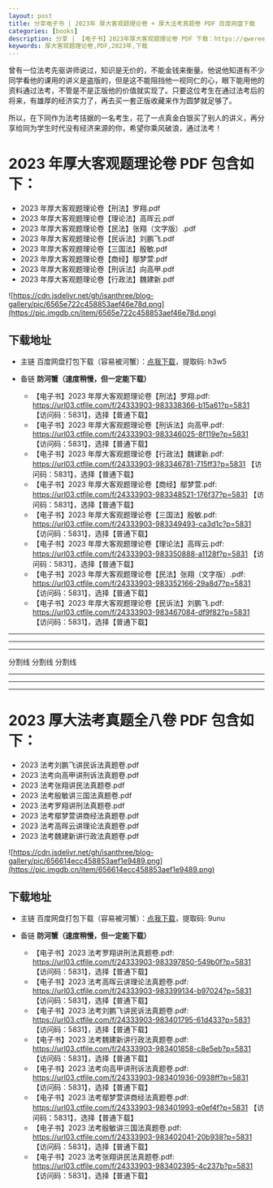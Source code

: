 ```yaml
---
layout: post
title: 分享电子书 | 2023年 厚大客观题理论卷 + 厚大法考真题卷 PDF 百度网盘下载
categories: [books]
description: 分享 | 【电子书】2023年厚大客观题理论卷 PDF 下载：https://qweree.cn/index.php/232/
keywords: 厚大客观题理论卷,PDF,2023年,下载
---
```


曾有一位法考先驱讲师说过，知识是无价的，不能金钱来衡量。他说他知道有不少同学看他的课用的讲义是盗版的，但是这不能阻挡他一视同仁的心，眼下能用他的资料通过法考，不管是不是正版他的价值就实现了。只要这位考生在通过法考后的将来，有雄厚的经济实力了，再去买一套正版收藏来作为圆梦就足够了。

所以，在下同作为法考拮据的一名考生，花了一点真金白银买了别人的讲义，再分享给同为学生时代没有经济来源的你，希望你乘风破浪，通过法考！

# 2023 年厚大客观题理论卷 PDF 包含如下：

- 2023 年厚大客观题理论卷【刑法】罗翔.pdf
- 2023 年厚大客观题理论卷【理论法】高晖云.pdf
- 2023 年厚大客观题理论卷【民法】张翔（文字版）.pdf
- 2023 年厚大客观题理论卷【民诉法】刘鹏飞.pdf
- 2023 年厚大客观题理论卷【三国法】殷敏.pdf
- 2023 年厚大客观题理论卷【商经】鄢梦萱.pdf
- 2023 年厚大客观题理论卷【刑诉法】向高甲.pdf
- 2023 年厚大客观题理论卷【行政法】魏建新.pdf

![https://cdn.jsdelivr.net/gh/isanthree/blog-gallery/pic/6565e722c458853aef46e78d.png](https://pic.imgdb.cn/item/6565e722c458853aef46e78d.png)

## 下载地址

- 主链 百度网盘打包下载（容易被河蟹）：[点我下载](https://pan.baidu.com/s/1JoKX5nK4oe-BwZxKEfqMJg?pwd=h3w5)，提取码: h3w5

- 备链 **防河蟹（速度稍慢，但一定能下载）**

  - 【电子书】2023 年厚大客观题理论卷【刑法】罗翔.pdf: <https://url03.ctfile.com/f/24333903-983338366-b15a61?p=5831> 【访问码：5831】，选择【普通下载】
  - 【电子书】2023 年厚大客观题理论卷【刑诉法】向高甲.pdf: <https://url03.ctfile.com/f/24333903-983346025-8f119e?p=5831> 【访问码：5831】，选择【普通下载】
  - 【电子书】2023 年厚大客观题理论卷【行政法】魏建新.pdf: <https://url03.ctfile.com/f/24333903-983346781-715ff3?p=5831> 【访问码：5831】，选择【普通下载】
  - 【电子书】2023 年厚大客观题理论卷【商经】鄢梦萱.pdf: <https://url03.ctfile.com/f/24333903-983348521-176f37?p=5831> 【访问码：5831】，选择【普通下载】
  - 【电子书】2023 年厚大客观题理论卷【三国法】殷敏.pdf: <https://url03.ctfile.com/f/24333903-983349493-ca3d1c?p=5831> 【访问码：5831】，选择【普通下载】
  - 【电子书】2023 年厚大客观题理论卷【理论法】高晖云.pdf: <https://url03.ctfile.com/f/24333903-983350888-a1128f?p=5831> 【访问码：5831】，选择【普通下载】
  - 【电子书】2023 年厚大客观题理论卷【民法】张翔（文字版）.pdf: <https://url03.ctfile.com/f/24333903-983352166-29a8d7?p=5831> 【访问码：5831】，选择【普通下载】
  - 【电子书】2023 年厚大客观题理论卷【民诉法】刘鹏飞.pdf: https://url03.ctfile.com/f/24333903-983467084-df9f82?p=5831 【访问码：5831】，选择【普通下载】

---

---

---

分割线 分割线 分割线

---

---

---

# 2023 厚大法考真题全八卷 PDF 包含如下：

- 2023 法考刘鹏飞讲民诉法真题卷.pdf
- 2023 法考向高甲讲刑诉法真题卷.pdf
- 2023 法考张翔讲民法真题卷.pdf
- 2023 法考殷敏讲三国法真题卷.pdf
- 2023 法考罗翔讲刑法真题卷.pdf
- 2023 法考鄢梦萱讲商经法真题卷.pdf
- 2023 法考高晖云讲理论法真题卷.pdf
- 2023 法考魏建新讲行政法真题卷.pdf

![https://cdn.jsdelivr.net/gh/isanthree/blog-gallery/pic/656614ecc458853aef1e9489.png](https://pic.imgdb.cn/item/656614ecc458853aef1e9489.png)

## 下载地址

- 主链 百度网盘打包下载（容易被河蟹）：[点我下载](https://pan.baidu.com/s/1V7um6azurvaBaQMW-n2o5Q?pwd=9unu)，提取码: 9unu

- 备链 **防河蟹（速度稍慢，但一定能下载）**

  - 【电子书】2023 法考罗翔讲刑法真题卷.pdf: <https://url03.ctfile.com/f/24333903-983397850-549b0f?p=5831> 【访问码：5831】，选择【普通下载】
  - 【电子书】2023 法考高晖云讲理论法真题卷.pdf: <https://url03.ctfile.com/f/24333903-983399134-b97024?p=5831> 【访问码：5831】，选择【普通下载】
  - 【电子书】2023 法考刘鹏飞讲民诉法真题卷.pdf: <https://url03.ctfile.com/f/24333903-983401795-61d433?p=5831> 【访问码：5831】，选择【普通下载】
  - 【电子书】2023 法考魏建新讲行政法真题卷.pdf: <https://url03.ctfile.com/f/24333903-983401858-c8e5eb?p=5831> 【访问码：5831】，选择【普通下载】
  - 【电子书】2023 法考向高甲讲刑诉法真题卷.pdf: <https://url03.ctfile.com/f/24333903-983401936-0938ff?p=5831> 【访问码：5831】，选择【普通下载】
  - 【电子书】2023 法考鄢梦萱讲商经法真题卷.pdf: <https://url03.ctfile.com/f/24333903-983401993-e0ef4f?p=5831> 【访问码：5831】，选择【普通下载】
  - 【电子书】2023 法考殷敏讲三国法真题卷.pdf: <https://url03.ctfile.com/f/24333903-983402041-20b938?p=5831> 【访问码：5831】，选择【普通下载】
  - 【电子书】2023 法考张翔讲民法真题卷.pdf: <https://url03.ctfile.com/f/24333903-983402395-4c237b?p=5831> 【访问码：5831】，选择【普通下载】
